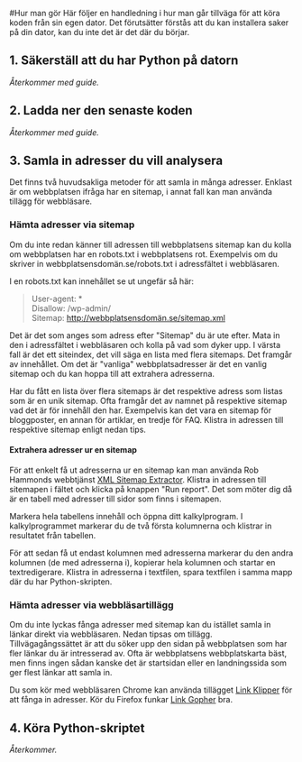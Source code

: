 #Hur man gör
Här följer en handledning i hur man går tillväga för att köra koden från sin egen dator. Det förutsätter förstås att du kan installera saker på din dator, kan du inte det är det där du börjar.

## 1. Säkerställ att du har Python på datorn
*Återkommer med guide.*

## 2. Ladda ner den senaste koden
*Återkommer med guide.*

## 3. Samla in adresser du vill analysera
Det finns två huvudsakliga metoder för att samla in många adresser. Enklast är om webbplatsen ifråga har en sitemap, i annat fall kan man använda tillägg för webbläsare.

### Hämta adresser via sitemap
Om du inte redan känner till adressen till webbplatsens sitemap kan du kolla om webbplatsen har en robots.txt i webbplatsens rot. Exempelvis om du skriver in webbplatsensdomän.se/robots.txt i adressfältet i webbläsaren.

I en robots.txt kan innehållet se ut ungefär så här:  
> User-agent: *  
> Disallow: /wp-admin/  
> Sitemap: http://webbplatsensdomän.se/sitemap.xml

Det är det som anges som adress efter "Sitemap" du är ute efter. Mata in den i adressfältet i webbläsaren och kolla på vad som dyker upp. I värsta fall är det ett siteindex, det vill säga en lista med flera sitemaps. Det framgår av innehållet. Om det är "vanliga" webbplatsadresser är det en vanlig sitemap och du kan hoppa till att extrahera adresserna.

Har du fått en lista över flera sitemaps är det respektive adress som listas som är en unik sitemap. Ofta framgår det av namnet på respektive sitemap vad det är för innehåll den har. Exempelvis kan det vara en sitemap för bloggposter, en annan för artiklar, en tredje för FAQ. Klistra in adressen till respektive sitemap enligt nedan tips.

#### Extrahera adresser ur en sitemap
För att enkelt få ut adresserna ur en sitemap kan man använda Rob Hammonds webbtjänst [XML Sitemap Extractor](https://robhammond.co/tools/xml-extract). Klistra in adressen till sitemapen i fältet och klicka på knappen "Run report". Det som möter dig då är en tabell med adresser till sidor som finns i sitemapen.

Markera hela tabellens innehåll och öppna ditt kalkylprogram. I kalkylprogrammet markerar du de två första kolumnerna och klistrar in resultatet från tabellen.

För att sedan få ut endast kolumnen med adresserna markerar du den andra kolumnen (de med adresserna i), kopierar hela kolumnen och startar en textredigerare. Klistra in adresserna i textfilen, spara textfilen i samma mapp där du har Python-skripten.

### Hämta adresser via webbläsartillägg
Om du inte lyckas fånga adresser med sitemap kan du istället samla in länkar direkt via webbläsaren. Nedan tipsas om tillägg.  
Tillvägagångssättet är att du söker upp den sidan på webbplatsen som har fler länkar du är intresserad av. Ofta är webbplatsens webbplatskarta bäst, men finns ingen sådan kanske det är startsidan eller en landningssida som ger flest länkar att samla in.

Du som kör med webbläsaren Chrome kan använda tillägget [Link Klipper](https://chrome.google.com/webstore/detail/link-klipper-extract-all/fahollcgofmpnehocdgofnhkkchiekoo) för att fånga in adresser. Kör du Firefox funkar [Link Gopher](https://addons.mozilla.org/en-US/firefox/addon/link-gopher/?src=search) bra.

## 4. Köra Python-skriptet
*Återkommer.*
